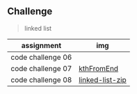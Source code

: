 ## Challenge
> linked list



| assignment | img |
| --- | ----------- |
|code challenge 06| []() |
|code challenge 07 | [kthFromEnd](ahmad.jpg) |
|code challenge 08 | [linked-list-zip](list-zip.jpg) |


